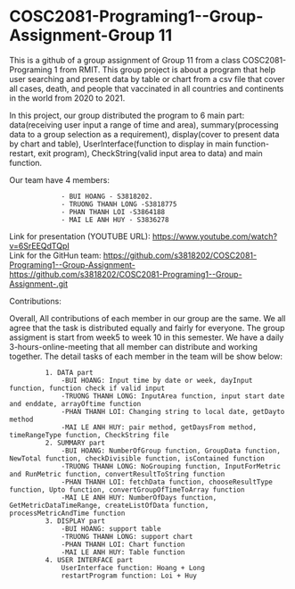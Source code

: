 # COSC2081-Programing1--Group-Assignment-Group 11

This is a github of a group assignment of Group 11 from a class COSC2081- Programing 1 from RMIT. This group project is about a program that help user searching and present data by table or chart  from a csv file that cover all cases, death, and people that vaccinated in all countries and continents in the world from 2020 to 2021. 

In this project, our group distributed the program to 6 main part: data(receiving user input a range of time and area), summary(processing data to a group selection as a requirement), display(cover to present data by chart and table), UserInterface(function to display in main function- restart, exit program), CheckString(valid input area to data) and main function.


Our team have 4 members: 

                 - BUI HOANG - S3818202.
                 - TRUONG THANH LONG -S3818775
                 - PHAN THANH LOI -S3864188
                 - MAI LE ANH HUY - S3836278


Link for presentation (YOUTUBE URL):  https://www.youtube.com/watch?v=6SrEEQdTQpI  
Link for the GitHun team: https://github.com/s3818202/COSC2081-Programing1--Group-Assignment-
                          https://github.com/s3818202/COSC2081-Programing1--Group-Assignment-.git  

Contributions:

Overall, All contributions of each member in our group are the same. We all agree that the task is distributed equally and fairly for everyone. The group assigment is start from week5 to week 10 in this semester. We have a daily 3-hours-online-meeting that all member can distribute and working together. The detail tasks of each member in the team will be show below:
     
             1. DATA part  
                 -BUI HOANG: Input time by date or week, dayInput function, function check if valid input
                 -TRUONG THANH LONG: InputArea function, input start date and enddate, arrayOftime function
                 -PHAN THANH LOI: Changing string to local date, getDayto method
                 -MAI LE ANH HUY: pair method, getDaysFrom method, timeRangeType function, CheckString file
             2. SUMMARY part
                 -BUI HOANG: NumberOfGroup function, GroupData function, NewTotal function, checkDivisible function, isContained function
                 -TRUONG THANH LONG: NoGrouping function, InputForMetric and RunMetric function, convertResultToString function
                 -PHAN THANH LOI: fetchData function, chooseResultType function, Upto function, convertGroupOfTimeToArray function
                 -MAI LE ANH HUY: NumberOfDays function, GetMetricDataTimeRange, createListOfData function, processMetricAndTime function
             3. DISPLAY part
                 -BUI HOANG: support table
                 -TRUONG THANH LONG: support chart
                 -PHAN THANH LOI: Chart function
                 -MAI LE ANH HUY: Table function
             4. USER INTERFACE part
                 UserInterface function: Hoang + Long
                 restartProgram function: Loi + Huy
